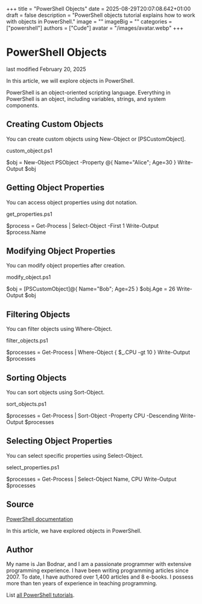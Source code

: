 +++
title = "PowerShell Objects"
date = 2025-08-29T20:07:08.642+01:00
draft = false
description = "PowerShell objects tutorial explains how to work with objects in PowerShell."
image = ""
imageBig = ""
categories = ["powershell"]
authors = ["Cude"]
avatar = "/images/avatar.webp"
+++

# PowerShell Objects

last modified February 20, 2025

In this article, we will explore objects in PowerShell.

PowerShell is an object-oriented scripting language. Everything in PowerShell
is an object, including variables, strings, and system components.

## Creating Custom Objects

You can create custom objects using New-Object or
[PSCustomObject].

custom_object.ps1
  

$obj = New-Object PSObject -Property @{ Name="Alice"; Age=30 }
Write-Output $obj

## Getting Object Properties

You can access object properties using dot notation.

get_properties.ps1
  

$process = Get-Process | Select-Object -First 1
Write-Output $process.Name

## Modifying Object Properties

You can modify object properties after creation.

modify_object.ps1
  

$obj = [PSCustomObject]@{ Name="Bob"; Age=25 }
$obj.Age = 26
Write-Output $obj

## Filtering Objects

You can filter objects using Where-Object.

filter_objects.ps1
  

$processes = Get-Process | Where-Object { $_.CPU -gt 10 }
Write-Output $processes

## Sorting Objects

You can sort objects using Sort-Object.

sort_objects.ps1
  

$processes = Get-Process | Sort-Object -Property CPU -Descending
Write-Output $processes

## Selecting Object Properties

You can select specific properties using Select-Object.

select_properties.ps1
  

$processes = Get-Process | Select-Object Name, CPU
Write-Output $processes

## Source

[PowerShell documentation](https://docs.microsoft.com/en-us/powershell/)

In this article, we have explored objects in PowerShell.

## Author

My name is Jan Bodnar, and I am a passionate programmer with extensive
programming experience. I have been writing programming articles since 2007.
To date, I have authored over 1,400 articles and 8 e-books. I possess more
than ten years of experience in teaching programming.

List [all PowerShell tutorials](/powershell/).
